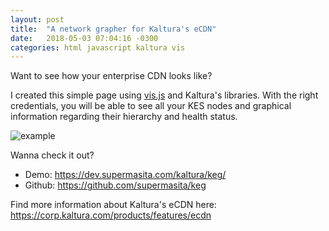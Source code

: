 ```yaml
---
layout: post
title:  "A network grapher for Kaltura's eCDN"
date:   2018-05-03 07:04:16 -0300
categories: html javascript kaltura vis
---
```

Want to see how your enterprise CDN looks like?

I created this simple page using [vis.js](http://visjs.org/) and Kaltura's libraries. With the right credentials, you will be able to see all your KES nodes and graphical information regarding their hierarchy and health status.

![example](https://i.imgur.com/TtiT69r.png)

Wanna check it out? 
* Demo: https://dev.supermasita.com/kaltura/keg/
* Github: https://github.com/supermasita/keg

Find more information about Kaltura's eCDN here: https://corp.kaltura.com/products/features/ecdn
